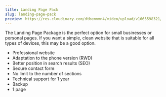 ```yaml
---
title: Landing Page Pack
slug: landing-page-pack
preview: https://res.cloudinary.com/dtbemnmn4/video/upload/v1665598321/bmw_vtlgxg.webm
---
```


The Landing Page Package is the perfect option for small businesses or personal pages. If you want a simple, clean website that is suitable for all types of devices, this may be a good option.

- Professional website
- Adaptation to the phone version (RWD)
- Better position in search results (SEO)
- Secure contact form
- No limit to the number of sections
- Technical support for 1 year
- Backup
- 1 page

